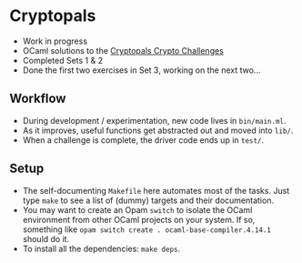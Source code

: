 # Cryptopals

- Work in progress
- OCaml solutions to the [Cryptopals Crypto Challenges](https://cryptopals.com/)
- Completed Sets 1 & 2
- Done the first two exercises in Set 3, working on the next two...

## Workflow

- During development / experimentation, new code lives in `bin/main.ml`.
- As it improves, useful functions get abstracted out and moved into `lib/`.
- When a challenge is complete, the driver code ends up in `test/`.

## Setup

- The self-documenting `Makefile` here automates most of the tasks. Just type `make` to
  see a list of (dummy) targets and their documentation.
- You may want to create an Opam `switch` to isolate the OCaml environment from other
  OCaml projects on your system. If so, something like
  `opam switch create . ocaml-base-compiler.4.14.1` should do it.
- To install all the dependencies: `make deps`.
